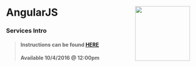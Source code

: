 # AngularJS <img align="right" src="https://github.com/Learning-Fuze/prototypes_C10/blob/assets/assets/images/logos/LF_LOGO.png?raw=true" width="150">
### Services Intro

>#### Instructions can be found <a href="http://learning-fuze.github.io/prototypes_C10/#/AngularJS-Services-Intro" target="_blank">HERE</a>
>#### Available 10/4/2016 @ 12:00pm